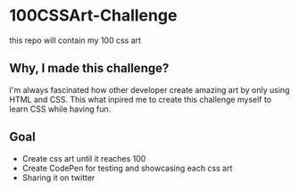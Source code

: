 # 100CSSArt-Challenge
this repo will contain my 100 css art

## Why, I made this challenge?
I'm always fascinated how other developer create amazing art by only using HTML and CSS. This what inpired me to create this challenge myself to learn CSS while having fun.

## Goal
- Create css art until it reaches 100
- Create CodePen for testing and showcasing each css art
- Sharing it on twitter
